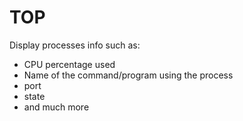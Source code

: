 # TOP
Display processes info such as:
* CPU percentage used
* Name of the command/program using the process
* port
* state
* and much more
